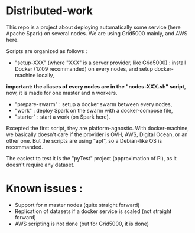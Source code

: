 # Distributed-work

This repo is a project about deploying automatically some service (here Apache Spark) on several nodes.
We are using Grid5000 mainly, and AWS here.

Scripts are organized as follows :

- "setup-XXX" (where "XXX" is a server provider, like Grid5000) : install Docker (17.09 recommanded) on every nodes, and setup docker-machine locally,

__important: the aliases of every nodes are in the "nodes-XXX.sh" script__, now, it is made for one master and n workers.
- "prepare-swarm" : setup a docker swarm between every nodes,
- "work" : deploy Spark on the swarm with a docker-compose file,
- "starter" : start a work (on Spark here).

Excepted the first script, they are platform-agnostic. With docker-machine, we basically doesn't care if the provider is OVH, AWS, Digital Ocean, or an other one. But the scripts are using "apt", so a Debian-like OS is recommanded. 

The easiest to test it is the "pyTest" project (approximation of Pi), as it doesn't require any dataset.

# Known issues :
- Support for n master nodes (quite straight forward)
- Replication of datasets if a docker service is scaled (not straight forward)
- AWS scripting is not done (but for Grid5000, it is done)
